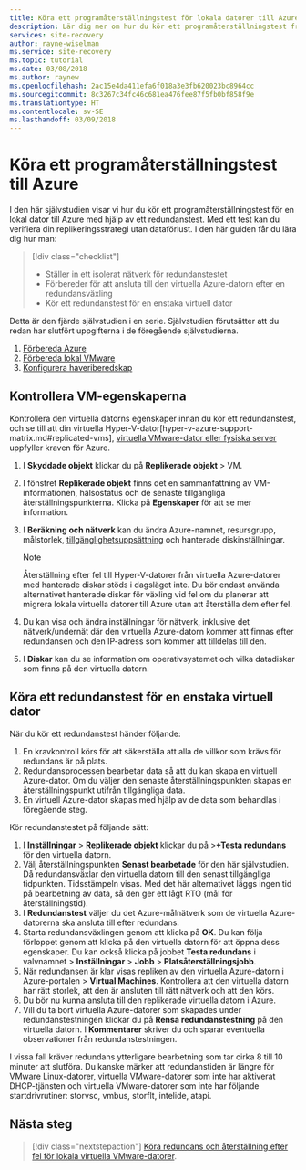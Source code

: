 ```yaml
---
title: Köra ett programåterställningstest för lokala datorer till Azure med Azure Site Recovery | Microsoft Docs
description: Lär dig mer om hur du kör ett programåterställningstest från lokala datorer till Azure med Azure Site Recovery
services: site-recovery
author: rayne-wiselman
ms.service: site-recovery
ms.topic: tutorial
ms.date: 03/08/2018
ms.author: raynew
ms.openlocfilehash: 2ac15e4da411efa6f018a3e3fb620023bc8964cc
ms.sourcegitcommit: 8c3267c34fc46c681ea476fee87f5fb0bf858f9e
ms.translationtype: HT
ms.contentlocale: sv-SE
ms.lasthandoff: 03/09/2018
---
```

# <a name="run-a-disaster-recovery-drill-to-azure"></a>Köra ett programåterställningstest till Azure

I den här självstudien visar vi hur du kör ett programåterställningstest för en lokal dator till Azure med hjälp av ett redundanstest. Med ett test kan du verifiera din replikeringsstrategi utan dataförlust. I den här guiden får du lära dig hur man:

> [!div class="checklist"]
> * Ställer in ett isolerat nätverk för redundanstestet
> * Förbereder för att ansluta till den virtuella Azure-datorn efter en redundansväxling
> * Kör ett redundanstest för en enstaka virtuell dator

Detta är den fjärde självstudien i en serie. Självstudien förutsätter att du redan har slutfört uppgifterna i de föregående självstudierna.

1. [Förbereda Azure](tutorial-prepare-azure.md)
2. [Förbereda lokal VMware](tutorial-prepare-on-premises-vmware.md)
3. [Konfigurera haveriberedskap](tutorial-vmware-to-azure.md)

## <a name="verify-vm-properties"></a>Kontrollera VM-egenskaperna

Kontrollera den virtuella datorns egenskaper innan du kör ett redundanstest, och se till att din virtuella Hyper-V-dator[hyper-v-azure-support-matrix.md#replicated-vms], [virtuella VMware-dator eller fysiska server](vmware-physical-azure-support-matrix.md#replicated-machines) uppfyller kraven för Azure.

1. I **Skyddade objekt** klickar du på **Replikerade objekt** > VM.
2. I fönstret **Replikerade objekt** finns det en sammanfattning av VM-informationen, hälsostatus och de senaste tillgängliga återställningspunkterna. Klicka på **Egenskaper** för att se mer information.
3. I **Beräkning och nätverk** kan du ändra Azure-namnet, resursgrupp, målstorlek, [tillgänglighetsuppsättning](../virtual-machines/windows/tutorial-availability-sets.md) och hanterade diskinställningar.
   
      >[!NOTE]
      Återställning efter fel till Hyper-V-datorer från virtuella Azure-datorer med hanterade diskar stöds i dagsläget inte. Du bör endast använda alternativet hanterade diskar för växling vid fel om du planerar att migrera lokala virtuella datorer till Azure utan att återställa dem efter fel.
   
4. Du kan visa och ändra inställningar för nätverk, inklusive det nätverk/undernät där den virtuella Azure-datorn kommer att finnas efter redundansen och den IP-adress som kommer att tilldelas till den.
5. I **Diskar** kan du se information om operativsystemet och vilka datadiskar som finns på den virtuella datorn.

## <a name="run-a-test-failover-for-a-single-vm"></a>Köra ett redundanstest för en enstaka virtuell dator

När du kör ett redundanstest händer följande:

1. En kravkontroll körs för att säkerställa att alla de villkor som krävs för redundans är på plats.
2. Redundansprocessen bearbetar data så att du kan skapa en virtuell Azure-dator. Om du väljer den senaste återställningspunkten skapas en återställningspunkt utifrån tillgängliga data.
3. En virtuell Azure-dator skapas med hjälp av de data som behandlas i föregående steg.

Kör redundanstestet på följande sätt:

1. I **Inställningar** > **Replikerade objekt** klickar du på >**+Testa redundans** för den virtuella datorn.
2. Välj återställningspunkten **Senast bearbetade** för den här självstudien. Då redundansväxlar den virtuella datorn till den senast tillgängliga tidpunkten. Tidsstämpeln visas. Med det här alternativet läggs ingen tid på bearbetning av data, så den ger ett lågt RTO (mål för återställningstid).
3. I **Redundanstest** väljer du det Azure-målnätverk som de virtuella Azure-datorerna ska ansluta till efter redundans.
4. Starta redundansväxlingen genom att klicka på **OK**. Du kan följa förloppet genom att klicka på den virtuella datorn för att öppna dess egenskaper. Du kan också klicka på jobbet **Testa redundans** i valvnamnet > **Inställningar** > **Jobb** >
   **Platsåterställningsjobb**.
5. När redundansen är klar visas repliken av den virtuella Azure-datorn i Azure-portalen > **Virtual Machines**. Kontrollera att den virtuella datorn har rätt storlek, att den är ansluten till rätt nätverk och att den körs.
6. Du bör nu kunna ansluta till den replikerade virtuella datorn i Azure.
7. Vill du ta bort virtuella Azure-datorer som skapades under redundanstestningen klickar du på **Rensa redundanstestning** på den virtuella datorn. I **Kommentarer** skriver du och sparar eventuella observationer från redundanstestningen.

I vissa fall kräver redundans ytterligare bearbetning som tar cirka 8 till 10 minuter att slutföra. Du kanske märker att redundanstiden är längre för VMware Linux-datorer, virtuella VMware-datorer som inte har aktiverat DHCP-tjänsten och virtuella VMware-datorer som inte har följande startdrivrutiner: storvsc, vmbus, storflt, intelide, atapi.

## <a name="next-steps"></a>Nästa steg

> [!div class="nextstepaction"]
> [Köra redundans och återställning efter fel för lokala virtuella VMware-datorer](vmware-azure-tutorial-failover-failback.md).
